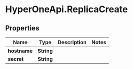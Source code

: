 # HyperOneApi.ReplicaCreate

## Properties

Name | Type | Description | Notes
------------ | ------------- | ------------- | -------------
**hostname** | **String** |  | 
**secret** | **String** |  | 


